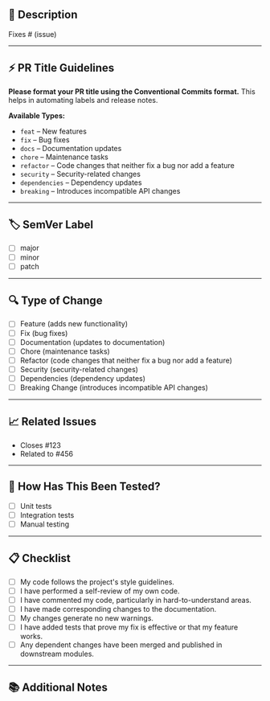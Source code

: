 ## 📝 Description

<!-- Provide a concise summary of the changes and the related issue. -->

Fixes # (issue)

---

## ⚡ PR Title Guidelines

**Please format your PR title using the Conventional Commits format.** This helps in automating labels and release notes.

**Available Types:**

- `feat` – New features
- `fix` – Bug fixes
- `docs` – Documentation updates
- `chore` – Maintenance tasks
- `refactor` – Code changes that neither fix a bug nor add a feature
- `security` – Security-related changes
- `dependencies` – Dependency updates
- `breaking` – Introduces incompatible API changes

---

## 🏷️ SemVer Label

<!-- Please select one of the following labels to indicate the version impact: -->

- [ ] major
- [ ] minor
- [ ] patch

---

## 🔍 Type of Change

<!-- Please delete options that are not relevant. -->

- [ ] Feature (adds new functionality)
- [ ] Fix (bug fixes)
- [ ] Documentation (updates to documentation)
- [ ] Chore (maintenance tasks)
- [ ] Refactor (code changes that neither fix a bug nor add a feature)
- [ ] Security (security-related changes)
- [ ] Dependencies (dependency updates)
- [ ] Breaking Change (introduces incompatible API changes)

---

## 📈 Related Issues

<!-- List any related issues or PRs. -->

- Closes #123
- Related to #456

---

## 🧪 How Has This Been Tested?

<!-- Describe the tests that you ran to verify your changes. -->

- [ ] Unit tests
- [ ] Integration tests
- [ ] Manual testing

---

## 📋 Checklist

- [ ] My code follows the project's style guidelines.
- [ ] I have performed a self-review of my own code.
- [ ] I have commented my code, particularly in hard-to-understand areas.
- [ ] I have made corresponding changes to the documentation.
- [ ] My changes generate no new warnings.
- [ ] I have added tests that prove my fix is effective or that my feature works.
- [ ] Any dependent changes have been merged and published in downstream modules.

---

## 📚 Additional Notes

<!-- Any other information that is important to this PR -->

